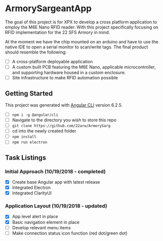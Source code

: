 # ArmorySargeantApp

The goal of this project is for XPX to develop a cross platform application to employ the M6E Nano RFID reader. With this project specifically focusing on RFID implementation for the 22 SFS Armory in mind.

At the moment we have the chip mounted on an arduino and have to use the native IDE to open a serial monitor to scan/write tags. The final product should resemble the following:

- [ ] A cross-platform deployable application
- [ ] A custom built PCB featuring the M6E Nano, applicable microcontroller, and supporting hardware housed in a custom enclosure.
- [ ] Site infrastructure to make RFID automation possible

## Getting Started

This project was generated with [Angular CLI](https://github.com/angular/angular-cli) version 6.2.5.

- [ ] ```npm i -g @angular/cli```
- [ ] Navigate to the directory you wish to store this repo
- [ ] ```git clone https://github.com/22arw/ArmorySarg```
- [ ] cd into the newly created folder
- [ ] ```npm install```
- [ ] ```npm run electron```

## Task Listings

### Initial Approach (10/19/2018 - completed)
- [x] Create base Angular app with latest release
- [x] Integrated Electron
- [x] Integrated ClarityUI

### Application Layout (10/19/2018 - updated)
- [x] App level alert in place
- [x] Basic navigation element in place
- [ ] Develop relevant menu items
- [ ] Make connection status icon function (red dot/green dot)
